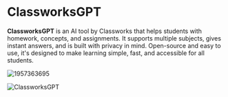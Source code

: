 # ClassworksGPT
**ClassworksGPT** is an AI tool by Classworks that helps students with homework, concepts, and assignments. It supports multiple subjects, gives instant answers, and is built with privacy in mind. Open-source and easy to use, it's designed to make learning simple, fast, and accessible for all students.

![1957363695](https://github.com/user-attachments/assets/53296b3e-2001-47a8-9027-dec38760740c)

![ClassworksGPT ](https://github.com/user-attachments/assets/24d1da77-4e2f-478c-a29e-fbd8cf6c588b)
